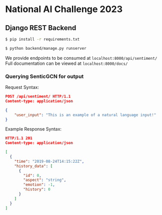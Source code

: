 # National AI Challenge 2023


## Django REST Backend
```bash
$ pip install -r requirements.txt
```

```bash
$ python backend/manage.py runserver 
```

We provide endpoints to be consumed at `localhost:8000/api/sentiment/`
Full documentation can be viewed at `localhost:8000/docs/`

### Querying SenticGCN for output
Request Syntax:
```JSON
POST /api/sentiment/ HTTP/1.1
Content-type: application/json

{
    "user_input": "This is an example of a natural language input!"
}
```

Example Response Syntax:

```JSON
HTTP/1.1 201
Content-type: application/json

[
  {
    "time": "2019-08-24T14:15:22Z",
    "history_data": [
      {
        "id": 0,
        "aspect": "string",
        "emotion": -1,
        "history": 0
      }
    ]
  }
]
```
